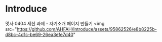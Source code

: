 # Introduce
멋사 0404 세션 과제 - 자기소개 페이지 만들기
<img src="https://github.com/AHFAH/Introduce/assets/95862526/e8b8225b-d8bc-4d1c-be69-26ea3efe7d40"

